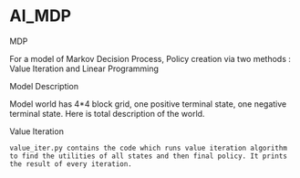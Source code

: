 # AI_MDP
MDP

For a model of Markov Decision Process, Policy creation via two methods : Value Iteration and Linear Programming

Model Description

Model world has 4*4 block grid, one positive terminal state, one negative terminal state. Here is total description of the world.

Value Iteration

    value_iter.py contains the code which runs value iteration algorithm to find the utilities of all states and then final policy. It prints the result of every iteration.
